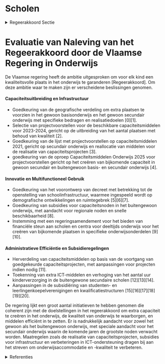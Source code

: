 # Scholen

<details>
        <summary>Regeerakkoord Sectie </summary>
        <p>1.2.5 Scholen Als Vlaamse regering hebben wij de ambitie om voor elk kind een kwaliteitsvolle plaats in het onderwijs te garanderen. Om deze ambitie waar te maken, voeren we een reeks maatregelen in om plaatsen bij te creëren waar de noden op dat moment het hoogst zijn. In de komende jaren zullen heel veel plaatsen nodig zijn in het Secundair onderwijs. Maar, daar waar in het Basisonderwijs nog capaciteitsproblemen zijn, werken we die ook weg. We focussen in de bouw van nieuwe schoolgebouwen vooral op het secundair onderwijs, waar de komende jaren de noden het hoogst zullen zijn. We zien erop toe dat alle capaciteitsprojecten zo snel mogelijk gerealiseerd worden. Indien de aanvragers er niet in slagen om hun dossier af te werken, wordt er bekeken of dit budget niet beter kan besteed worden aan andere dossiers. Door de overheid (zowel Vlaams als lokaal) worden de lokale task-forces strikter opgevolgd zodat de middelen juist worden ingezet en de toegekende projecten op tijd worden gerealiseerd. Tevens bekijken we maatregelen zoals: nieuwe projectspecifieke DBF(M)-overeenkomsten, kleinschalige PPS-overeenkomsten, maatregelen binnen de gewone wachtlijsten, voorkooprecht decretaal mogelijk maken in capaciteitsge-bieden, een nieuwe oproep voor huursubsi-dies,… Voor het GO! wordt onderzocht op welke wijze de mogelijkheid kan geboden worden om (zoals bij de andere onderwijs-verstrekkers) leningen te kunnen afsluiten voor hun infrastructuurwerken. We bouwen verder op de bestaande capaciteitsmonitoring. We zorgen ervoor dat kennis en expertise over de netten heen wordt gedeeld. We kiezen voor maximale vrijheid voor ouders om een school naar wens te kiezen voor hun kinderen en schaffen de dubbele contingentering af. We trekken de principes zoals die voor het secundair onderwijs in het inschrijvingsdecreet zijn uitgewerkt, door naar het basisonderwijs. Dit sluit niet uit dat men ook in het basisonderwijs op vrijwillige basis voorrang kan verlenen voor maximum 20% aan een ondervertegen-woordigde groep (bv. School in Zicht, eigen inwoners…). In capaciteitsgebieden kan het LOP daartoe een voorstel ter bekrachtiging voorleggen aan de gemeenteraad. Vrije keuze in het secundair onderwijs wil zeggen dat in een eerste toewijzingsronde de keuze van de ouders het criterium is. Voor wie in de 1ste ronde geen school naar keuze heeft gekregen, geldt in een 2de ronde het crite-rium volgorde van inschrijving. De derde toewijzingsronde is gebaseerd op vrije inschrijving. Voor het basisonderwijs blijft ‘afstand tot de school’ gelden als criterium. Ook de LOP-werking en -samenstelling wordt voor het basisonderwijs afgestemd op die van het secundair onderwijs. Zodra de capaciteit het toelaat, stappen we af van het verplicht digitaal aanmelden. We onderzoeken of er in de Vlaamse rand een voorrangsregel kan worden ingevoerd, bij voorkeur ten voordele van de leerlingen uit de Vlaamse Gemeenschap zodat bvb. Vlaamse leerlingen niet plots worden opzij-gezet door leerlingen uit het Waals gewest. In Brussel houden we vast aan een systeem met een voorrangsregel van minstens 65% Nederlandstaligen. Dat garandeert een kritische massa leerlingen van bewezen Nederlandkundige ouders in het Nederlandstalig onderwijs en stimuleert de verantwoordelijkheid van elke onderwijs-actor. Tevens houden we vast aan de voorrang ten behoeve van 15% leerlingen die negen jaar Nederlandstalig basisonder-wijs doorliepen. We voeren de bepalingen omtrent infra-structuurmiddelen, zoals vastgelegd in het Decreet op het Onderwijs II van 31 juli 1990, onverkort uit. De termijn waarbinnen subsidies voor scholenbouw geheel of gedeeltelijk terug-betaald moeten worden bij het opheffen van de onderwijsbestemming van het gesubsidieerde gebouw, wordt verlengd van 20 naar 30 jaar. Tegelijk blijven we verder investeren in de renovatie van verouderde schoolgebouwen, waarbij we o.a. met middelen uit het Klimaatfonds extra aandacht schenken aan energetische duurzaamheid. We zetten de schoolpoort open voor innovaties die in onze bedrijven ontwikkeld zijn. Daarvoor voeren we de samenwerking tussen scholen, bedrijven en kennisinstel-lingen op. Samen met onze bedrijven willen we investeren in de “Klas van de Toekomst”. ICT-toepassingen hebben een enorm potentieel om het leren in de klas te versterken en leren op maat mogelijk te maken. We ijveren voor een fiscaal gunstig kader om dergelijke investeringen vanuit bedrijven te stimuleren. We blijven verder inzetten op samenwerking tussen scholen, Deeltijds Kunstonderwijs, sportclubs, jeugdwerk, cultuur, verenigingen en lokale besturen met het oog op een wederzijds maximaal multifunctioneel gebruik van school- en sportaccommodaties. Samen met de lokale besturen, stemmen we het bestaande aanbod van de voor- en naschoolse opvang binnen de diverse beleidsdomeinen Onderwijs, Welzijn, Sport, Cultuur en Jeugd op elkaar af en geven zo ook uitvoering aan het decreet Buitenschoolse Kinderopvang, in samenwer-king met het beleidsdomein Welzijn. We bestendigen de huidige samenwerking van scholen in al dan niet net- en koepe-loverstijgende scholengemeenschappen. Elke school heeft een eigen pedagogisch project, een eigen cultuur. Samen creëren ze het rijke landschap aan Vlaamse scholen. Ouders, leerlingen en personeel kiezen voor een school omwille van die eigenheid. Wanneer scholen fuseren, wordt vooraf-gaand aan de beslissing het personeel en lerarenkorps nauwer betrokken. Bij een eventuele overdracht van een school van het officieel onderwijs wordt in eerste instantie een overdracht binnen het officieel onderwijs onderzocht. </p>
        </details> 

# Evaluatie van Naleving van het Regeerakkoord door de Vlaamse Regering in Onderwijs

De Vlaamse regering heeft de ambitie uitgesproken om voor elk kind een kwaliteitsvolle plaats in het onderwijs te garanderen [Regeerakkoord]. Om deze ambitie waar te maken zijn er verscheidene beslissingen genomen.

#### Capaciteitsuitbreiding en Infrastructuur

- Goedkeuring van de geografische verdeling om extra plaatsen te voorzien in het gewoon basisonderwijs en het gewoon secundair onderwijs met specifieke bedragen en realisatiedoelen \[0\]\[1\].
- Selectie van projectvoorstellen voor de beschikbare capaciteitsmiddelen voor 2023-2024, gericht op de uitbreiding van het aantal plaatsen met behoud van kwaliteit \[2\].
- Goedkeuring van de lijst met projectvoorstellen op capaciteitsmiddelen 2021, gericht op secundair onderwijs en reallocatie van middelen voor de realisatie van capaciteitsprojecten \[3\].
- goedkeuring van de oproep Capaciteitsmiddelen Onderwijs 2025 voor projectvoorstellen gericht op het creëren van bijkomende capaciteit in gewoon secundair en buitengewoon basis- en secundair onderwijs \[4\].

#### Innovatie en Multifunctioneel Gebruik

- Goedkeuring van het voorontwerp van decreet met betrekking tot de openstelling van schoolinfrastructuur, waarmee ingespeeld wordt op demografische ontwikkelingen en ruimtegebrek \[5\]\[6\]\[7\].
- Goedkeuring van subsidies voor capaciteitsnoden in het buitengewoon onderwijs, met aandacht voor regionale noden en snelle beschikbaarheid \[8\].
- Instemming met een regeringsamendement voor het bieden van financiële steun aan scholen en centra voor deeltijds onderwijs voor het creëren van bijkomende plaatsen in specifieke onderwijsonderdelen \[9\]\[10\].

#### Administratieve Efficiëntie en Subsidieregelingen

- Herverdeling van capaciteitsmiddelen op basis van de voortgang van goedgekeurde capaciteitsprojecten, met aanpassingen voor projecten indien nodig \[11\].
- Toekenning van extra ICT-middelen en verhoging van het aantal uur kinderverzorging in de buitengewone secundaire scholen \[12\]\[13\]\[14\].
- Aanpassingen in de subsidiëring van studenten- en leerlingenkoepelverenigingen en kwalificatiestructuren \[15\]\[16\]\[17\]\[18\]\[19\]\[20\].

De regering lijkt een groot aantal initiatieven te hebben genomen die coherent zijn met de doelstellingen in het regeerakkoord om extra capaciteit te creëren in het onderwijs, de kwaliteit van onderwijs te waarborgen, en middelen efficiënt in te zetten. Er is nadrukkelijk aandacht voor zowel het gewoon als het buitengewoon onderwijs, met speciale aandacht voor het secundair onderwijs waarin de komende jaren de grootste noden verwacht worden. Maatregelen zoals de realisatie van capaciteitsprojecten, subsidies voor infrastructuur en verbeteringen in ICT-ondersteuning dragen bij aan het streven om onderwijsaccommodatie en -kwaliteit te verbeteren.

<details>
        <summary> Referenties</summary>
        
**[\[0\]](https://beslissingenvlaamseregering.vlaanderen.be/?search=Geografische%20verdeling%20capaciteitsmiddelen%20scholenbouw%202022-2024&dateOption=select&startDate=2022-02-25T09%3A00%3A00Z&endDate=2022-02-25T09%3A00%3A00Z)** : **(2022-02-25)** Geografische verdeling capaciteitsmiddelen scholenbouw 2022-2024 

**[\[1\]](https://beslissingenvlaamseregering.vlaanderen.be/?search=Geografische%20verdeling%20extra%20capaciteitsmiddelen%20Onderwijs%202021&dateOption=select&startDate=2020-07-17T08%3A00%3A00Z&endDate=2020-07-17T08%3A00%3A00Z)** : **(2020-07-17)** Geografische verdeling extra capaciteitsmiddelen Onderwijs 2021 

**[\[2\]](https://beslissingenvlaamseregering.vlaanderen.be/?search=Selectie%20capaciteitsprojecten%20onderwijs%20op%20capaciteitsmiddelen%202023-2024&dateOption=select&startDate=2022-12-23T09%3A00%3A00Z&endDate=2022-12-23T09%3A00%3A00Z)** : **(2022-12-23)** Selectie capaciteitsprojecten onderwijs op capaciteitsmiddelen 2023-2024 

**[\[3\]](https://beslissingenvlaamseregering.vlaanderen.be/?search=Selectie%20capaciteitsprojecten%20op%20extra%20capaciteitsmiddelen%20Onderwijs%202021&dateOption=select&startDate=2021-03-05T09%3A00%3A00Z&endDate=2021-03-05T09%3A00%3A00Z)** : **(2021-03-05)** Selectie capaciteitsprojecten op extra capaciteitsmiddelen Onderwijs 2021 

**[\[4\]](https://beslissingenvlaamseregering.vlaanderen.be/?search=Oproep%20capaciteitsmiddelen%20onderwijs%202025&dateOption=select&startDate=2023-12-08T09%3A00%3A00Z&endDate=2023-12-08T09%3A00%3A00Z)** : **(2023-12-08)** Oproep capaciteitsmiddelen onderwijs 2025 

**[\[5\]](https://beslissingenvlaamseregering.vlaanderen.be/?search=Voorontwerp%20van%20decreet%20Open%20Scholen&dateOption=select&startDate=2022-12-23T09%3A00%3A00Z&endDate=2022-12-23T09%3A00%3A00Z)** : **(2022-12-23)** Voorontwerp van decreet Open Scholen 

**[\[6\]](https://beslissingenvlaamseregering.vlaanderen.be/?search=Voorontwerp%20van%20decreet%20Open%20Scholen&dateOption=select&startDate=2023-02-17T09%3A00%3A00Z&endDate=2023-02-17T09%3A00%3A00Z)** : **(2023-02-17)** Voorontwerp van decreet Open Scholen 

**[\[7\]](https://beslissingenvlaamseregering.vlaanderen.be/?search=Ontwerpdecreet%20Open%20Scholen&dateOption=select&startDate=2023-06-02T08%3A00%3A00Z&endDate=2023-06-02T08%3A00%3A00Z)** : **(2023-06-02)** Ontwerpdecreet Open Scholen 

**[\[8\]](https://beslissingenvlaamseregering.vlaanderen.be/?search=Subsidie%20capaciteitsnoden%20buitengewoon%20onderwijs%20Antwerpen&dateOption=select&startDate=2022-09-30T09%3A30%3A00Z&endDate=2022-09-30T09%3A30%3A00Z)** : **(2022-09-30)** Subsidie capaciteitsnoden buitengewoon onderwijs Antwerpen 

**[\[9\]](https://beslissingenvlaamseregering.vlaanderen.be/?search=Programmadecreet%202024%3A%20regeringsamendement%20onderwijs%20en%20vorming&dateOption=select&startDate=2023-11-17T09%3A00%3A00Z&endDate=2023-11-17T09%3A00%3A00Z)** : **(2023-11-17)** Programmadecreet 2024: regeringsamendement onderwijs en vorming 

**[\[10\]](https://beslissingenvlaamseregering.vlaanderen.be/?search=Programmadecreet%202024%3A%20regeringsamendement%20onderwijs%20en%20vorming&dateOption=select&startDate=2023-10-27T08%3A00%3A00Z&endDate=2023-10-27T08%3A00%3A00Z)** : **(2023-10-27)** Programmadecreet 2024: regeringsamendement onderwijs en vorming 

**[\[11\]](https://beslissingenvlaamseregering.vlaanderen.be/?search=Capaciteitsprojecten%20scholenbouw%202019-2022%3A%20herverdelingsbesluit&dateOption=select&startDate=2020-07-10T08%3A00%3A00Z&endDate=2020-07-10T08%3A00%3A00Z)** : **(2020-07-10)** Capaciteitsprojecten scholenbouw 2019-2022: herverdelingsbesluit 

**[\[12\]](https://beslissingenvlaamseregering.vlaanderen.be/?search=Plan%20Vlaamse%20Veerkracht%3A%20Toekenning%20extra%20ICT-middelen%20en%20verhoging%20aantal%20uur%20kinderverzorging&dateOption=select&startDate=2021-07-16T06%3A00%3A00Z&endDate=2021-07-16T06%3A00%3A00Z)** : **(2021-07-16)** Plan Vlaamse Veerkracht: Toekenning extra ICT-middelen en verhoging aantal uur kinderverzorging 

**[\[13\]](https://beslissingenvlaamseregering.vlaanderen.be/?search=Plan%20Vlaamse%20Veerkracht%3A%20Toekenning%20extra%20ICT-middelen%20en%20verhoging%20aantal%20uur%20kinderverzorging&dateOption=select&startDate=2021-11-12T09%3A00%3A00Z&endDate=2021-11-12T09%3A00%3A00Z)** : **(2021-11-12)** Plan Vlaamse Veerkracht: Toekenning extra ICT-middelen en verhoging aantal uur kinderverzorging 

**[\[14\]](https://beslissingenvlaamseregering.vlaanderen.be/?search=Plan%20Vlaamse%20Veerkracht%3A%20Toekenning%20extra%20ICT-middelen%20en%20verhoging%20aantal%20uur%20kinderverzorging&dateOption=select&startDate=2021-09-17T08%3A00%3A00Z&endDate=2021-09-17T08%3A00%3A00Z)** : **(2021-09-17)** Plan Vlaamse Veerkracht: Toekenning extra ICT-middelen en verhoging aantal uur kinderverzorging 

**[\[15\]](https://beslissingenvlaamseregering.vlaanderen.be/?search=Verzamelbesluit%20secundair%20onderwijs&dateOption=select&startDate=2020-08-28T06%3A00%3A00Z&endDate=2020-08-28T06%3A00%3A00Z)** : **(2020-08-28)** Verzamelbesluit secundair onderwijs 

**[\[16\]](https://beslissingenvlaamseregering.vlaanderen.be/?search=Organisatie%20secundair%20onderwijs&dateOption=select&startDate=2022-02-04T09%3A00%3A00Z&endDate=2022-02-04T09%3A00%3A00Z)** : **(2022-02-04)** Organisatie secundair onderwijs 

**[\[17\]](https://beslissingenvlaamseregering.vlaanderen.be/?search=Verzamelbesluit%20secundair%20onderwijs&dateOption=select&startDate=2020-06-12T08%3A00%3A00Z&endDate=2020-06-12T08%3A00%3A00Z)** : **(2020-06-12)** Verzamelbesluit secundair onderwijs 

**[\[18\]](https://beslissingenvlaamseregering.vlaanderen.be/?search=Organisatie%20secundair%20onderwijs&dateOption=select&startDate=2022-07-15T08%3A00%3A00Z&endDate=2022-07-15T08%3A00%3A00Z)** : **(2022-07-15)** Organisatie secundair onderwijs 

**[\[19\]](https://beslissingenvlaamseregering.vlaanderen.be/?search=Verzamelbesluit%20ge%C3%AFntegreerd%20ondersteuningsaanbod%20gelijke%20onderwijskansen%20secundair%20onderwijs&dateOption=select&startDate=2021-07-16T06%3A00%3A00Z&endDate=2021-07-16T06%3A00%3A00Z)** : **(2021-07-16)** Verzamelbesluit geïntegreerd ondersteuningsaanbod gelijke onderwijskansen secundair onderwijs 

**[\[20\]](https://beslissingenvlaamseregering.vlaanderen.be/?search=Studieaanbod%20secundair%20onderwijs%3A%20wijzigingsbesluit&dateOption=select&startDate=2023-03-17T09%3A00%3A00Z&endDate=2023-03-17T09%3A00%3A00Z)** : **(2023-03-17)** Studieaanbod secundair onderwijs: wijzigingsbesluit 
        </details> 

